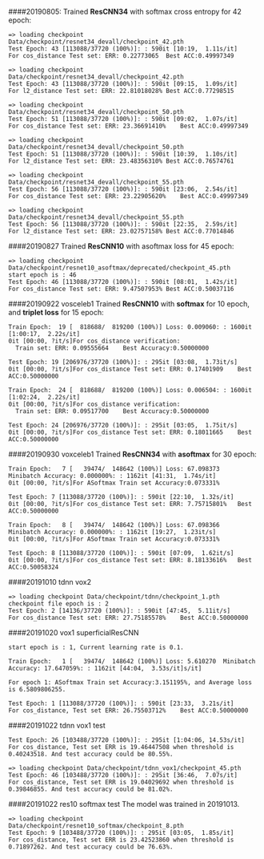 ####20190805:
Trained **ResCNN34** with softmax cross entropy for 42 epoch:

    => loading checkpoint Data/checkpoint/resnet34_devall/checkpoint_42.pth
    Test Epoch: 43 [113088/37720 (100%)]: : 590it [10:19,  1.11s/it]
    For cos_distance Test set: ERR: 0.22773065	Best ACC:0.49997349

    => loading checkpoint Data/checkpoint/resnet34_devall/checkpoint_42.pth
    Test Epoch: 43 [113088/37720 (100%)]: : 590it [09:15,  1.09s/it]
    For l2_distance Test set: ERR: 22.81018028%	Best ACC:0.77298515

    => loading checkpoint Data/checkpoint/resnet34_devall/checkpoint_50.pth
    Test Epoch: 51 [113088/37720 (100%)]: : 590it [09:02,  1.07s/it]
    For cos_distance Test set: ERR: 23.36691410%	Best ACC:0.49997349

    => loading checkpoint Data/checkpoint/resnet34_devall/checkpoint_50.pth
    Test Epoch: 51 [113088/37720 (100%)]: : 590it [10:39,  1.10s/it]
    For l2_distance Test set: ERR: 23.48356310%	Best ACC:0.76574761

    => loading checkpoint Data/checkpoint/resnet34_devall/checkpoint_55.pth
    Test Epoch: 56 [113088/37720 (100%)]: : 590it [23:06,  2.54s/it]
    For cos_distance Test set: ERR: 23.22905620%	Best ACC:0.49997349

    => loading checkpoint Data/checkpoint/resnet34_devall/checkpoint_55.pth
    Test Epoch: 56 [113088/37720 (100%)]: : 590it [22:35,  2.59s/it]
    For l2_distance Test set: ERR: 23.02757158%	Best ACC:0.77014846

####20190827
Trained **ResCNN10** with asoftmax loss for 45 epoch:

    => loading checkpoint Data/checkpoint/resnet10_asoftmax/deprecated/checkpoint_45.pth
    start epoch is : 46
    Test Epoch: 46 [113088/37720 (100%)]: : 590it [08:01,  1.42s/it]
    For cos_distance Test set: ERR: 9.47507953%	Best ACC:0.50037116

####20190922 vosceleb1
Trained **ResCNN10** with **softmax** for 10 epoch, and **triplet loss** for 15 epoch:
    
    Train Epoch:  19 [  818688/  819200 (100%)]	Loss: 0.009060: : 1600it [1:00:17,  2.22s/it]
    0it [00:00, ?it/s]For cos_distance verification:
      Train set: ERR: 0.09555664	Best Accuracy:0.50000000 
    
    Test Epoch: 19 [206976/37720 (100%)]: : 295it [03:08,  1.73it/s]
    0it [00:00, ?it/s]For cos_distance Test set: ERR: 0.17401909	Best ACC:0.50000000

    Train Epoch:  24 [  818688/  819200 (100%)]	Loss: 0.006504: : 1600it [1:02:24,  2.22s/it]
    0it [00:00, ?it/s]For cos_distance verification:
      Train set: ERR: 0.09517700	Best Accuracy:0.50000000 
    
    Test Epoch: 24 [206976/37720 (100%)]: : 295it [03:05,  1.75it/s]
    0it [00:00, ?it/s]For cos_distance Test set: ERR: 0.18011665	Best ACC:0.50000000 
    
####20190930 voxceleb1
Trained **ResCNN34**  with **asoftmax** for 30 epoch:
    
    Train Epoch:   7 [   39474/  148642 (100%)]	Loss: 67.098373 	Minibatch Accuracy: 0.000000%: : 1162it [41:31,  1.74s/it]
    0it [00:00, ?it/s]For ASoftmax Train set Accuracy:0.073331% 
    
    Test Epoch: 7 [113088/37720 (100%)]: : 590it [22:10,  1.32s/it]
    0it [00:00, ?it/s]For cos_distance Test set: ERR: 7.75715801%	Best ACC:0.50000000 
    
    Train Epoch:   8 [   39474/  148642 (100%)]	Loss: 67.098366 	Minibatch Accuracy: 0.000000%: : 1162it [19:27,  1.23it/s]
    0it [00:00, ?it/s]For ASoftmax Train set Accuracy:0.073331% 
    
    Test Epoch: 8 [113088/37720 (100%)]: : 590it [07:09,  1.62it/s]
    0it [00:00, ?it/s]For cos_distance Test set: ERR: 8.18133616%	Best ACC:0.50058324 
    
####20191010 tdnn vox2

    => loading checkpoint Data/checkpoint/tdnn/checkpoint_1.pth
    checkpoint file epoch is : 2
    Test Epoch: 2 [14136/37720 (100%)]: : 590it [47:45,  5.11it/s]
    For cos_distance Test set: ERR: 27.75185578%	Best ACC:0.50000000 
    
####20191020 vox1 superficialResCNN

    start epoch is : 1, Current learning rate is 0.1. 
    
    Train Epoch:   1 [   39474/  148642 (100%)]	Loss: 5.610270  Minibatch Accuracy: 17.647059%: : 1162it [44:04,  3.53s/it]s/it]
    
    For epoch 1: ASoftmax Train set Accuracy:3.151195%, and Average loss is 6.5809806255. 
    
    Test Epoch: 1 [113088/37720 (100%)]: : 590it [23:33,  3.21s/it]
    For cos_distance, Test set ERR: 26.75503712%	Best ACC:0.50000000 
    
####20191022 tdnn vox1 test
    
    Test Epoch: 26 [103488/37720 (100%)]: : 295it [1:04:06, 14.53s/it]
    For cos_distance, Test set ERR is 19.46447508 when threshold is 0.40243518.	And test accuracy could be 80.55%.

    => loading checkpoint Data/checkpoint/tdnn_vox1/checkpoint_45.pth
    Test Epoch: 46 [103488/37720 (100%)]: : 295it [36:46,  7.07s/it]
    For cos_distance, Test set ERR is 19.04029692 when threshold is 0.39846855.	And test accuracy could be 81.02%.
    
####20191022 res10 softmax test
The model was trained in 20191013.

    => loading checkpoint Data/checkpoint/resnet10_softmax/checkpoint_8.pth
    Test Epoch: 9 [103488/37720 (100%)]: : 295it [03:05,  1.85s/it]
    For cos_distance, Test set ERR is 23.42523860 when threshold is 0.71897262.	And test accuracy could be 76.63%.

